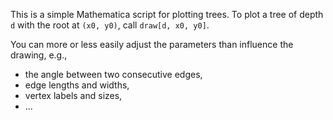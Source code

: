 This is a simple Mathematica script for plotting trees. To plot a tree of depth `d` with the root at `(x0, y0)`, call `draw[d, x0, y0]`.

You can more or less easily adjust the parameters than influence the drawing, e.g., 

- the angle between two consecutive edges,
- edge lengths and widths,
- vertex labels and sizes,
- ...

